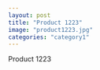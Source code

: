 ```yaml
---
layout: post
title: "Product 1223"
image: "product1223.jpg"
categories: "category1"
---
```

Product 1223
